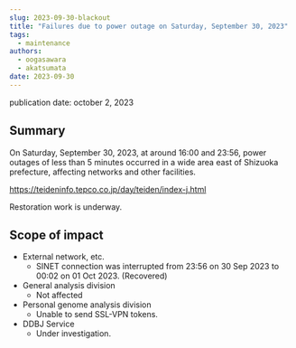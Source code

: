 ```yaml
---
slug: 2023-09-30-blackout
title: "Failures due to power outage on Saturday, September 30, 2023"
tags:
  - maintenance
authors:
  - oogasawara
  - akatsumata
date: 2023-09-30
---
```


publication date: october 2, 2023


## Summary

On Saturday, September 30, 2023, at around 16:00 and 23:56, power outages of less than 5 minutes occurred in a wide area east of Shizuoka prefecture, affecting networks and other facilities.

https://teideninfo.tepco.co.jp/day/teiden/index-j.html

Restoration work is underway.


## Scope of impact

- External network, etc.
    - SINET connection was interrupted from 23:56 on 30 Sep 2023 to 00:02 on 01 Oct 2023. (Recovered)
- General analysis division
    - Not affected
- Personal genome analysis division
    - Unable to send SSL-VPN tokens.
- DDBJ Service
    - Under investigation.

